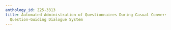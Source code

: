 ```yaml
---
anthology_id: Z25-3313
title: Automated Administration of Questionnaires During Casual Conversation Using
  Question-Guiding Dialogue System
---
```

